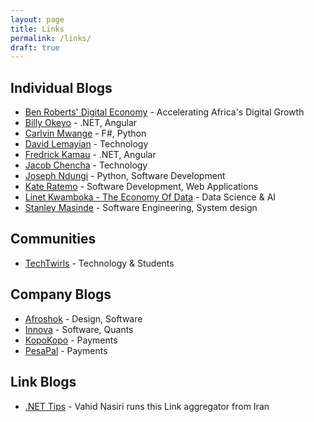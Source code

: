 ```yaml
---
layout: page
title: Links
permalink: /links/
draft: true
---
```


## Individual Blogs

- [Ben Roberts' Digital Economy](https://www.digitaleconomy.ke/blog) - Accelerating Africa's Digital Growth
- [Billy Okeyo](https://billy-okeyo.netlify.app/) - .NET, Angular
- [Carlvin Mwange](https://carlvinjerry.com/) - F#, Python
- [David Lemayian](https://davidlemayian.com/) - Technology
- [Fredrick Kamau](https://fredkamau.com/) - .NET, Angular
- [Jacob Chencha](http://blog.chenchatech.com/) - Technology
- [Joseph Ndungi](https://dev.to/josephndungi) - Python, Software Development
- [Kate Ratemo](https://kateratemo.co.ke/blog/) - Software Development, Web Applications
- [Linet Kwamboka - The Economy Of Data](https://economyofdata.com/) - Data Science & AI
- [Stanley Masinde](https://blog.stanleymasinde.com/) - Software Engineering, System design

## Communities

- [TechTwirls](https://techtwirls.co.ke/) - Technology & Students

## Company Blogs

- [Afroshok](https://afroshok.com/work) - Design, Software
- [Innova](https://blogs.innova.co.ke/) - Software, Quants
- [KopoKopo](https://kopokopo.medium.com/) - Payments
- [PesaPal](https://www.pesapal.com/blog) - Payments

## Link Blogs

- [.NET Tips](https://www.dntips.ir/) - Vahid Nasiri runs this Link aggregator from Iran
